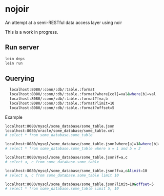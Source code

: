 # nojoir

An attempt at a semi-RESTful data access layer using noir

This is a work in progress.

## Run server

```bash
lein deps
lein run
```

## Querying

```bash
  localhost:8080/:conn/:db/:table.:format
  localhost:8080/:conn/:db/:table.:format?where[col]=val&where[b]=val
  localhost:8080/:conn/:db/:table.:format?f=a,b
  localhost:8080/:conn/:db/:table.:format?limit=10
  localhost:8080/:conn/:db/:table.:format?offset=5
```

Example

```bash
localhost:8080/mysql/some_database/some_table.json
localhost:8080/oracle/some_database/some_table.xml
# select * from some_database.some_table

localhost:8080/mysql/some_database/some_table.json?where[a]=1&where[b]=2
# select * from some_database.some_table where a = 1 and b = 2

localhost:8080/mysql/some_database/some_table.json?f=a,c
# select a, c from some_database.some_table

localhost:8080/mysql/some_database/some_table.json?f=a,c&limit=10
# select a, c from some_database.some_table limit 10

localhost:8080/mysql/some_database/some_table.json?limit=10&offset=5
# select * from some_database.some_table limit 5, 10
```